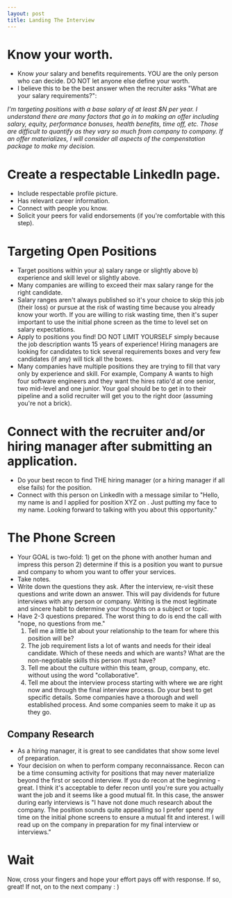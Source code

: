 ```yaml
---
layout: post
title: Landing The Interview
---
```


# Know your worth.

- Know _your_ salary and benefits requirements. YOU are the only person who can decide. DO NOT let anyone else define your worth.
- I believe this to be the best answer when the recruiter asks "What are your salary requirements?":

_I'm targeting positions with a base salary of at least $N per year. I understand there are many factors that go in to making an offer including salary, equity, performance bonuses, health benefits, time off, etc. Those are difficult to quantify as they vary so much from company to company. If an offer materializes, I will consider all aspects of the compenstation package to make my decision._

# Create a respectable LinkedIn page.

- Include respectable profile picture.
- Has relevant career information.
- Connect with people you know.
- Solicit your peers for valid endorsements (if you're comfortable with this step).

# Targeting Open Positions

- Target positions within your a) salary range or slightly above b) experience and skill level or slightly above.
- Many companies are willing to exceed their max salary range for the right candidate.
- Salary ranges aren't always published so it's your choice to skip this job (their loss) or pursue at the risk of wasting time because you already know your worth. If you are willing to risk wasting time, then it's super important to use the initial phone screen as the time to level set on salary expectations.
- Apply to positions you find! DO NOT LIMIT YOURSELF simply because the job description wants 15 years of experience! Hiring managers are looking for candidates to tick several requirements boxes and very few candidates (if any) will tick all the boxes.
- Many companies have multiple positions they are trying to fill that vary only by experience and skill. For example, Company A wants to high four software engineers and they want the hires ratio'd at one senior, two mid-level and one junior. Your goal should be to get in to their pipeline and a solid recruiter will get you to the right door (assuming you're not a brick).

# Connect with the recruiter and/or hiring manager after submitting an application.

- Do your best recon to find THE hiring manager (or a hiring manager if all else fails) for the position.
- Connect with this person on LinkedIn with a message similar to "Hello, my name is <name> and I applied for position XYZ on <platform>. Just putting my face to my name. Looking forward to talking with you about this opportunity."

# The Phone Screen

- Your GOAL is two-fold: 1) get on the phone with another human and impress this person 2) determine if this is a position you want to pursue and company to whom you want to offer your services.
- Take notes.
- Write down the questions they ask. After the interview, re-visit these questions and write down an answer. This will pay dividends for future interviews with any person or company. Writing is the most legitimate and sincere habit to determine your thoughts on a subject or topic.
- Have 2-3 questions prepared. The worst thing to do is end the call with "nope, no questions from me."
  1.  Tell me a little bit about your relationship to the team for where this position will be?
  1.  The job requirement lists a lot of wants and needs for their ideal candidate. Which of these needs and which are wants? What are the non-negotiable skills this person must have?
  1.  Tell me about the culture within this team, group, company, etc. without using the word "collaborative".
  1.  Tell me about the interview process starting with where we are right now and through the final interview process. Do your best to get specific details. Some companies have a thorough and well established process. And some companies seem to make it up as they go.

## Company Research

- As a hiring manager, it is great to see candidates that show some level of preparation.
- Your decision on when to perform company reconnaissance. Recon can be a time consuming activity for positions that may never materialize beyond the first or second interview. If you do recon at the beginning - great. I think it's acceptable to defer recon until you're sure you actually want the job and it seems like a good mutual fit. In this case, the answer during early interviews is "I have not done much research about the company. The position sounds quite appealling so I prefer spend my time on the initial phone screens to ensure a mutual fit and interest. I will read up on the company in preparation for my final interview or interviews."

# Wait

Now, cross your fingers and hope your effort pays off with response. If so, great! If not, on to the next company : )

